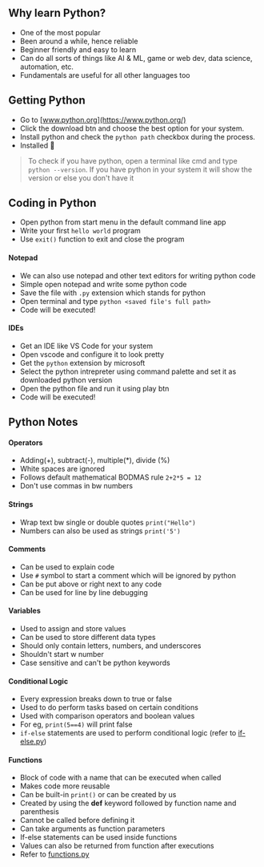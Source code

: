 ## Why learn Python?

- One of the most popular
- Been around a while, hence reliable
- Beginner friendly and easy to learn
- Can do all sorts of things like AI & ML, game or web dev, data science, automation, etc.
- Fundamentals are useful for all other languages too

## Getting Python

- Go to [www.python.org](https://www.python.org/)
- Click the download btn and choose the best option for your system.
- Install python and check the `python path` checkbox during the process.
- Installed 🚀

> To check if you have python, open a terminal like cmd and type `python --version`. If you have python in your system it will show the version or else you don't have it

## Coding in Python

- Open python from start menu in the default command line app
- Write your first `hello world` program
- Use `exit()` function to exit and close the program

#### Notepad

- We can also use notepad and other text editors for writing python code
- Simple open notepad and write some python code
- Save the file with `.py` extension which stands for python
- Open terminal and type `python <saved file's full path>`
- Code will be executed!

#### IDEs

- Get an IDE like VS Code for your system
- Open vscode and configure it to look pretty
- Get the `python` extension by microsoft
- Select the python intrepreter using command palette and set it as downloaded python version
- Open the python file and run it using play btn
- Code will be executed!

## Python Notes

#### Operators

- Adding(+), subtract(-), multiple(\*), divide (%)
- White spaces are ignored
- Follows default mathematical BODMAS rule `2+2*5 = 12`
- Don't use commas in bw numbers

#### Strings

- Wrap text bw single or double quotes `print("Hello")`
- Numbers can also be used as strings `print('5')`

#### Comments

- Can be used to explain code
- Use `#` symbol to start a comment which will be ignored by python
- Can be put above or right next to any code
- Can be used for line by line debugging

#### Variables

- Used to assign and store values
- Can be used to store different data types
- Should only contain letters, numbers, and underscores
- Shouldn't start w number
- Case sensitive and can't be python keywords

#### Conditional Logic

- Every expression breaks down to true or false
- Used to do perform tasks based on certain conditions
- Used with comparison operators and boolean values
- For eg, `print(5==4)` will print false
- `if-else` statements are used to perform conditional logic (refer to [if-else.py](./if-else.py))

#### Functions

- Block of code with a name that can be executed when called
- Makes code more reusable
- Can be built-in `print()` or can be created by us
- Created by using the **def** keyword followed by function name and parenthesis
- Cannot be called before defining it
- Can take arguments as function parameters
- If-else statements can be used inside functions
- Values can also be returned from function after executions
- Refer to [functions.py](./functions.py)
